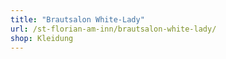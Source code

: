 ```yaml
---
title: "Brautsalon White-Lady"
url: /st-florian-am-inn/brautsalon-white-lady/
shop: Kleidung
---
```

